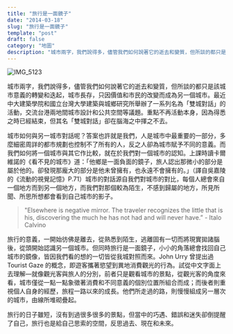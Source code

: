 ```yaml
---
title: "旅行是一面鏡子"
date: "2014-03-18"
slug: "旅行是一面鏡子"
template: "post"
draft: false
category: "地圖"
description: "城市兩字，我們說得多，儘管我們如何說著它的逝去和變質，但所談的都只是該城市意義的轉變和迭起，城市長存，只因價值和市民的改變而成為另一個城市。最近中大建築學院和國立台灣大學建築與城鄉研究所舉辦了一系列名為「雙城對話」的活動，交流台港兩地間城市設計和公共空間等議題。重點不再活動本身，因為得悉之時已經結束，但其名「雙城對話」卻在腦海之中揮之不去。"
---
```


![IMG_5123](media/img_5123.jpg)

城市兩字，我們說得多，儘管我們如何說著它的逝去和變質，但所談的都只是該城市意義的轉變和迭起，城市長存，只因價值和市民的改變而成為另一個城市。最近中大建築學院和國立台灣大學建築與城鄉研究所舉辦了一系列名為「雙城對話」的活動，交流台港兩地間城市設計和公共空間等議題。重點不再活動本身，因為得悉之時已經結束，但其名「雙城對話」卻在腦海之中揮之不去。

城市如何與另一城市對話呢？答案也許就是我們，人是城市中最重要的一部分，多麼細密周詳的都市規劃也控制不了所有的人，反之人卻為城市賦予不同的意義。而我們如何將一個城市與其它作比較，就在於我們對一個城市的認知。上課時讀卡爾維諾的《看不見的城市》道：「他鄉是一面負面的鏡子，旅人認出那微小的部分是屬於他的。卻發現那龐大的部分是他未曾擁有，也永遠不會擁有的。」（譯自吳嘉陵的《流動的視覺記憶》P.71）城市的對話源自我們對城市的對比，每個人總會來自一個地方而到另一個地方，而我們對那個較為陌生，不感到歸屬的地方，所見所聞、所思所想都會看到自己城市的影子。

> "Elsewhere is negative mirror. The traveler recognizes the little that is his, discovering the much he has not had and will never have.” - Italo Calvino

旅行的意義，一開始彷佛是離去，從熟悉到陌生，逃離固有一切而將現實拋諸腦後，從頭開始認識另一個城市。但同時旅行是一面鏡子，小小的角落總會找回自己城市的鏡像，皆因我們看的想的一切皆從我城對照而來。John Urry 曾提出過 Tourist Gaze 的概念，即遊客攜著慾望到異地消費觀光的行為。試從中文字面上去理解—就像觀光客與旅人的分別，前者只是觀看城市的景點，從觀光客的角度來看，城市僅從一點一點象徵著消費和不同意義的個別位置所組合而成；而後者則重視個人自身的經歷，旅程一路以來的成長。他們所走過的路，則慢慢組成另一層次的城市，由線所堆砌疊起。

旅行的日子雖短，沒有到過很多很多的景點，但當中的巧遇、錯誤和迷失卻倒提醒了自己，旅行也是給自己思索的空間，反思過去、現在和未來。
